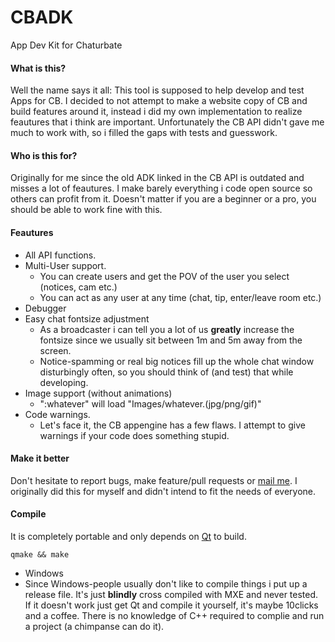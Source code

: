 # CBADK
App Dev Kit for Chaturbate


#### What is this?
Well the name says it all: This tool is supposed to help develop and test Apps for CB.
I decided to not attempt to make a website copy of CB and build features around it, instead i did my own implementation to realize feautures that i think are important.
Unfortunately the CB API didn't gave me much to work with, so i filled the gaps with tests and guesswork.

#### Who is this for?
Originally for me since the old ADK linked in the CB API is outdated and misses a lot of feautures.
I make barely everything i code open source so others can profit from it.
Doesn't matter if you are a beginner or a pro, you should be able to work fine with this.


#### Feautures
* All API functions.
* Multi-User support.
  * You can create users and get the POV of the user you select (notices, cam etc.)  
  * You can act as any user at any time (chat, tip, enter/leave room etc.)
* Debugger
* Easy chat fontsize adjustment
  * As a broadcaster i can tell you a lot of us **greatly** increase the fontsize since we usually sit between 1m and 5m away from the screen.
  * Notice-spamming or real big notices fill up the whole chat window disturbingly often, so you should think of (and test) that while developing.
* Image support (without animations)
  * ":whatever" will load "Images/whatever.(jpg/png/gif)"
* Code warnings.
  * Let's face it, the CB appengine has a few flaws. I attempt to give warnings if your code does something stupid.



#### Make it better
Don't hesitate to report bugs, make feature/pull requests or [mail me](mailto:llua.chaturbate@gmail.com). I originally did this for myself and didn't intend to fit the needs of everyone.


#### Compile
It is completely portable and only depends on [Qt](https://www.qt.io/) to build.
```
qmake && make
```
 * Windows 
  * Since Windows-people usually don't like to compile things i put up a release file. It's just **blindly** cross compiled with MXE and never tested. If it doesn't work just get Qt and compile it yourself, it's maybe 10clicks and a coffee. There is no knowledge of C++ required to complie and run a project (a chimpanse can do it).
